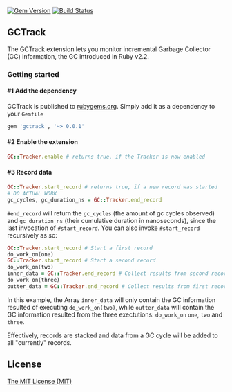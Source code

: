 [![Gem Version](https://badge.fury.io/rb/gctrack.svg)](https://badge.fury.io/rb/gctrack)
[![Build Status](https://travis-ci.org/Shopify/gctrack.svg?branch=master)](https://travis-ci.org/Shopify/gctrack)

## GCTrack

The GCTrack extension lets you monitor incremental Garbage Collector (GC) information, the GC introduced in Ruby v2.2.

### Getting started

#### #1 Add the dependency

GCTrack is published to [rubygems.org](https://rubygems.org/gems/gctrack). 
Simply add it as a dependency to your `Gemfile`

```ruby
gem 'gctrack', '~> 0.0.1'
```

#### #2 Enable the extension

```ruby
GC::Tracker.enable # returns true, if the Tracker is now enabled
```

#### #3 Record data

```ruby
GC::Tracker.start_record # returns true, if a new record was started
# DO ACTUAL WORK
gc_cycles, gc_duration_ns = GC::Tracker.end_record
```

`#end_record` will return the `gc_cycles` (the amount of gc cycles observed) and `gc_duration_ns` (their cumulative duration in 
nanoseconds), since the last invocation of `#start_record`. You can also invoke `#start_record` recursively as so:

```ruby
GC::Tracker.start_record # Start a first record 
do_work_on(one)
GC::Tracker.start_record # Start a second record 
do_work_on(two)
inner_data = GC::Tracker.end_record # Collect results from second record
do_work_on(three)
outter_data = GC::Tracker.end_record # Collect results from first record
```

In this example, the Array `inner_data` will only contain the GC information resulted of executing `do_work_on(two)`, while 
`outter_data` will contain the GC information resulted from the three exectutions: `do_work_on` `one`, `two` and `three`. 

Effectively, records are stacked and data from a GC cycle will be added to all "currently" records.

## License

[The MIT License (MIT)](LICENSE.md)
